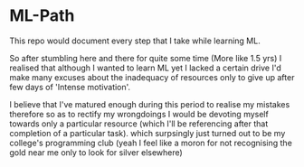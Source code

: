 # ML-Path
This repo would document every step that I take while learning ML.

So after stumbling here and there for quite some time (More like 1.5 yrs) I realised that although I wanted to learn ML yet I lacked a certain drive
I'd make many excuses about the inadequacy of resources only to give up after few days of 'Intense motivation'.

I believe that I've matured enough during this period to realise my mistakes therefore so as to rectify my wrongdoings I would be devoting myself towards only a particular resource (which I'll be referencing after that completion of a particular task).
which surpsingly just turned out to be my college's programming club (yeah I feel like a moron for not recognising the gold near me only to look for silver elsewhere)
